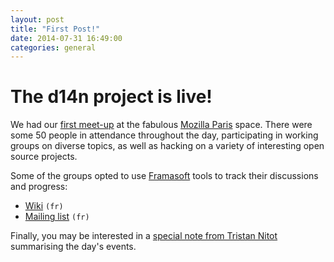 ```yaml
---
layout: post
title: "First Post!"
date: 2014-07-31 16:49:00
categories: general
---
```


# The d14n project is live!

We had our [first meet-up](http://www.meetup.com/Paris-Meetup-pour-la-decentralisation-dInternet/events/193618842/) at the fabulous [Mozilla Paris](https://www.mozilla.org/en-US/contact/spaces/paris/) space. There were some 50 people in attendance throughout the day, participating in working groups on diverse topics, as well as hacking on a variety of interesting open source projects.

Some of the groups opted to use [Framasoft](http://www.framasoft.net/) tools to track their discussions and progress:

* [Wiki](http://decentralisation.framasoft.org/doku.php) `(fr)`
* [Mailing list](http://framalistes.org/sympa/subscribe/decentralisation) `(fr)`

Finally, you may be interested in a [special note from Tristan Nitot](http://decentralisation.framasoft.org/doku.php?id=20140730) summarising the day's events.
